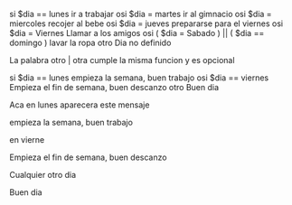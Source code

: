 

si $dia == lunes
    ir a trabajar
osi $dia = martes
    ir al gimnacio
osi $dia = miercoles
    recojer al bebe
osi $dia = jueves
    prepararse para el viernes
osi $dia = Viernes
    Llamar a los amigos
osi ( $dia = Sabado ) || ( $dia == domingo )
    lavar la ropa
otro
    Dia no definido


    
    
La palabra otro | otra cumple la misma funcion y es opcional

si $dia == lunes
    empieza la semana, buen trabajo
osi $dia == viernes
    Empieza el fin de semana, buen descanzo
otro
    Buen dia

Aca en lunes aparecera este mensaje

empieza la semana, buen trabajo

en vierne 

Empieza el fin de semana, buen descanzo

Cualquier otro dia 

Buen dia
















